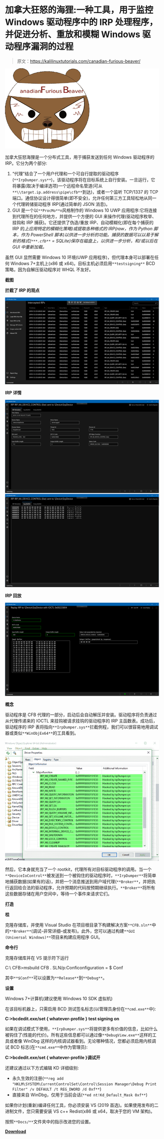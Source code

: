 # 加拿大狂怒的海狸:一种工具，用于监控 Windows 驱动程序中的 IRP 处理程序，并促进分析、重放和模糊 Windows 驱动程序漏洞的过程

> 原文：<https://kalilinuxtutorials.com/canadian-furious-beaver/>

[![](img//0b49ca95a211a819dc4be0b8144b1b0d.png)](https://blogger.googleusercontent.com/img/a/AVvXsEjRPEJ51M2RoP3pWCZkdy8MUvi35gI6D18WfRlQ1clSHN4xoUX-KxHfw6caK4d0gXp-HDHVxplk3LkXKWtajCfMDrq4gB-cmgyA7oi5V7yh4W0tYeZhwdoGS9AavNUlXW0lLqv2WvJjknu16RcEilQNh_Xl0Pao_t5qwG4wgSoTGge1IkZa9z5oj2Sc=s728)

加拿大狂怒海狸是一个分布式工具，用于捕获发送到任何 Windows 驱动程序的 IRP。它分为两个部分:

1.  “代理”结合了一个用户代理和一个可自行提取的驱动程序(`**IrpDumper.sys**`)，该驱动程序将在目标系统上自行安装。一旦运行，它将暴露(取决于编译选项)一个远程命名管道(可从`**\\target.ip.address\pipe\cfb**`到达)，或者一个监听 TCP/1337 的 TCP 端口。通信协议设计得很简单(即不安全)，允许任何第三方工具轻松地从同一个代理转储驱动程序 IRP(通过简单的 JSON 消息)。
2.  GUI 是一个以`**ProcMo**n`风格制作的 Windows 10 UWP 应用程序:它将连接到代理所在的任何地方，并提供一个方便的 GUI 来操作代理(驱动程序枚举、挂钩和 IRP 捕获)。它还提供了伪造/重放 IRP、自动模糊化(即在每个捕获的 IRP 的*上应用特定的模糊化策略)或提取各种格式的 IRP(raw，作为 Python 脚本，作为 PowerShell 脚本)以供进一步分析的功能。捕获的数据可以以易于解析的格式(`***.cfb**` = SQLite)保存在磁盘上，以供进一步分析，和/或以后在 GUI 中重新加载。*

虽然 GUI 显然需要 Windows 10 环境(UWP 应用程序)，但代理本身可以部署在任何 Windows 7+主机上(x86 或 x64)。目标主机必须启用`**testsigning**` BCD 策略，因为自解压驱动程序对 WHQL 不友好。

**截图**

**拦截了 IRP 的观点**

![](img//b16968a76871c9e30999ebf366940bb0.png)

**IRP 详情**

![](img//98ea2b9045784bb77d0ac6cdd3de8974.png)![](img//18cd5419e160e8c43a80b734de69d3f6.png)

**IRP 回放**

![](img//ea42376b7ef2c214c6f44b13dbe8eb6e.png)

**概念**

驱动程序是 CFB 代理的一部分，启动后会自动解压并安装。驱动程序将负责通过从代理传递来的 IOCTL 来挂钩被请求挂钩的驱动程序的 IRP 主函数表。成功后，驱动程序的 IRP 表将指向`**IrpDumper.sys**`拦截例程，我们可以很容易地用调试器或类似`**WinObjEx64**`的工具看到。

![](img//e7dcabc02f392cafa28755fa68f936d1.png)

然后，它本身就充当了一个 rootkit，代理所有对目标驱动程序的调用。当一个`**DeviceIoControl**`被发送到一个被钩住的驱动程序时，`**IrpDumper**`将简单地捕获数据(如果有的话)，并把一个消息推送到用户域代理(`**Broker**`，并把执行返回给合法的驱动程序，允许预期的代码按预期继续执行。`**Broker**`将所有这些数据存储在用户空间中，等待一个事件来请求它们。

**打造**

**桂**

克隆存储库，并使用 Visual Studio 在项目根目录下构建解决方案`**CFB.sln**`中的`**Broker**`(调试–非常详细–或发布)。此外，您可以通过构建`**GUI (Universal Windows)**`项目来构建应用程序 GUI。

**命令行**

克隆存储库并在 VS 提示符下运行

C:\ CFB>msbuild CFB . SLN/p:Conficonfiguration = $ Conf

其中`**$Conf**`可以设置为`**Release**`到`**Debug**`。

**设置**

Windows 7+计算机(建议使用 Windows 10 SDK 虚拟机)

在该目标机器上，只需启用 BCD 测试签名标志(以管理员身份在`**cmd.exe**`中):

**C:>bcdedit.exe/set { whatever-profile } test signing on**

如果在调试模式下使用，`**IrpDumper.sys**`将提供更多有价值的信息，比如什么被钩住了(性能的代价)。所有这些信息都可以通过像`**DebugView.exe**`这样的工具或者像 WinDbg 这样的内核调试器看到。无论哪种情况，您都必须启用内核调试 BCD 标志(在`**cmd.exe**`中作为管理员):

**C:>bcdedit.exe/set { whatever-profile }调试开**

还建议通过以下方式编辑 KD 详细级别:

*   永久生效的注册(`**reg add "HKLM\SYSTEM\CurrentControlSet\Control\Session Manager\Debug Print Filter" /v DEFAULT /t REG_DWORD /d 0xf**`)
*   直接来自 WinDbg，仅用于当前会话(`**ed nt!Kd_Default_Mask 0xf**`)

如果你计划(重新)编译任何工具，你必须安装 VS (2019 首选)。如果使用发布的二进制文件，您只需要安装 VS c++ Redist(x86 或 x64，取决于您的 VM 架构)。

按照`**Docs/**`文件夹中的指示改进您的设置。

[**Download**](https://github.com/hugsy/CFB)